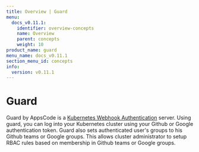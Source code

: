 ```yaml
---
title: Overview | Guard
menu:
  docs_v0.11.1:
    identifier: overview-concepts
    name: Overview
    parent: concepts
    weight: 10
product_name: guard
menu_name: docs_v0.11.1
section_menu_id: concepts
info:
  version: v0.11.1
---
```


# Guard

 Guard by AppsCode is a [Kubernetes Webhook Authentication](https://kubernetes.io/docs/admin/authentication/#webhook-token-authentication) server. Using guard, you can log into your Kubernetes cluster using your Github or Google authentication token. Guard also sets authenticated user's groups to his Github teams or Google groups. This allows cluster administrator to setup RBAC rules based on membership in Github teams or Google groups.
